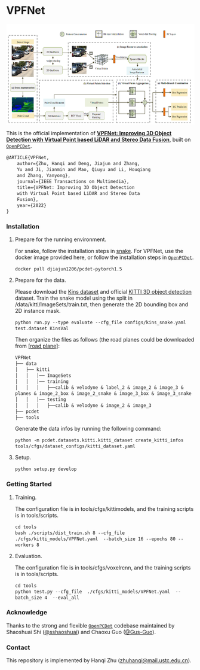 # VPFNet
<p align="center"> <img src='docs/VPFNet.png' align="center" height="270px"> </p>

 
This is the official implementation of [**VPFNet: Improving 3D Object Detection with Virtual Point based LiDAR and Stereo Data Fusion**](https://arxiv.org/abs/2111.14382), built on [`OpenPCDet`](https://github.com/open-mmlab/OpenPCDet).


    @ARTICLE{VPFNet,
        author={Zhu, Hanqi and Deng, Jiajun and Zhang,
        Yu and Ji, Jianmin and Mao, Qiuyu and Li, Houqiang
        and Zhang, Yanyong},
        journal={IEEE Transactions on Multimedia},
        title={VPFNet: Improving 3D Object Detection
        with Virtual Point based LiDAR and Stereo Data
        Fusion},
        year={2022}
    }

### Installation
1.  Prepare for the running environment. 

    For snake, follow the installation steps in [snake](https://github.com/zju3dv/snake).
    For VPFNet, use the docker image provided here, or follow the installation steps in [`OpenPCDet`](https://github.com/open-mmlab/OpenPCDet). 

    ```
    docker pull djiajun1206/pcdet-pytorch1.5
    ```

2. Prepare for the data.

    Please download the [Kins dataset](https://github.com/qqlu/Amodal-Instance-Segmentation-through-KINS-Dataset) and official [KITTI 3D object detection](http://www.cvlibs.net/datasets/kitti/eval_object.php?obj_benchmark=3d) dataset. Train the snake model using the split in /data/kitti/ImageSets/train.txt,
    then generate the 2D bounding box and 2D instance mask. 
    
    ```
    python run.py --type evaluate --cfg_file configs/kins_snake.yaml test.dataset KinsVal     
    ```
    
    Then organize the files as follows (the road planes could be downloaded from [[road plane]](https://drive.google.com/file/d/1d5mq0RXRnvHPVeKx6Q612z0YRO1t2wAp/view?usp=sharing):


    ```
    VPFNet
    ├── data
    │   ├── kitti
    │   │   │── ImageSets
    │   │   │── training
    │   │   │   ├──calib & velodyne & label_2 & image_2 & image_3 &  planes & image_2_box & image_2_snake & image_3_box & image_3_snake  
    │   │   │── testing
    │   │   │   ├──calib & velodyne & image_2 & image_3
    ├── pcdet
    ├── tools
    ```
    Generate the data infos by running the following command:
    ```
    python -m pcdet.datasets.kitti.kitti_dataset create_kitti_infos tools/cfgs/dataset_configs/kitti_dataset.yaml
    ```

3. Setup.

    ```
    python setup.py develop
    ```

### Getting Started
1. Training.
    
    The configuration file is in tools/cfgs/kittimodels, and the training scripts is in tools/scripts.

    ```
    cd tools
    bash ./scripts/dist_train.sh 8 --cfg_file  ./cfgs/kitti_models/VPFNet.yaml  --batch_size 16 --epochs 80 --workers 8
    ```

2. Evaluation.

    The configuration file is in tools/cfgs/voxelrcnn, and the training scripts is in tools/scripts.

    ```
    cd tools
    python test.py --cfg_file  ./cfgs/kitti_models/VPFNet.yaml  --batch_size 4  --eval_all
    ```



### Acknowledge
Thanks to the strong and flexible [`OpenPCDet`](https://github.com/open-mmlab/OpenPCDet) codebase maintained by Shaoshuai Shi ([@sshaoshuai](http://github.com/sshaoshuai)) and Chaoxu Guo ([@Gus-Guo](https://github.com/Gus-Guo)).

### Contact
This repository is implemented by Hanqi Zhu (zhuhanqi@mail.ustc.edu.cn).
